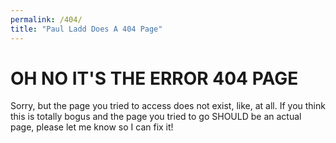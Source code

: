 ```yaml
---
permalink: /404/
title: "Paul Ladd Does A 404 Page"
---
```


# OH NO IT'S THE ERROR 404 PAGE #

Sorry, but the page you tried to access does not exist, like, at all. If you think this is totally bogus and the page you tried to go SHOULD be an actual page, please let me know so I can fix it!